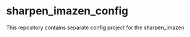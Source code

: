 sharpen_imazen_config
=====================

This repository contains separate config project for the sharpen_imazen
